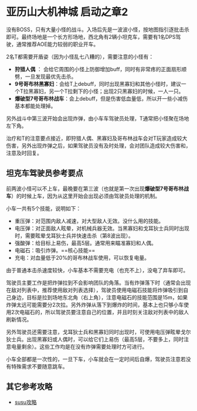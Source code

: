 # 亚历山大机神城 启动之章2

没有BOSS，只有大量小怪的战斗。入场后先是一波波小怪，按地图指引逐批击杀即可。最终场地是一个长方形场地，西北角有2辆小坦克车，需要有1名<Role name="dps" />DPS驾驶，通常推荐AOE能力较弱的职业开车。

2名<Role name="tank" />T都需要开盾姿（因为小怪乱七八糟的），需要注意的小怪有：

- **狩猎人偶** ： 会给它周围的小怪上防御增加buff，同时有非常疼的正面扇形顺劈，一旦发现最优先击杀。
- **9号哥布林黑寡妇**：会给T上<Status :id="202" name="受伤加重" />debuff，同时出现黑寡妇和其他小怪时，建议一个T拉黑寡妇，另一个T拉剩下的小怪；出现2只黑寡妇的时候，一人一只。
- **爆破型7号哥布林战车**：会上<Status :id="202" name="受伤加重" />debuff，但是伤害低血量低，所以开一些小减伤基本都能处理掉。

另外战斗中第三波开始会出现炸弹，由小车车驾驶员处理，T通常把小怪聚在场地左下角。

<Role name="healer" />治疗和T的注意要点接近，即狩猎人偶、黑寡妇及哥布林战车会对T玩家造成较大伤害，另外出现炸弹之后，如果驾驶员没有及时处理，会对团队造成较大伤害和<Status :id="621" name="火属性耐性降低" />，注意及时回复。

## 坦克车驾驶员参考要点

前两波小怪可以不上车，最晚要在第三波（也就是第一次出现**爆破型7号哥布林战车**）的时候上车，因为从这里开始会出现必须由驾驶员处理的机制。

小车一共有5个技能，说明如下：

- 重压弹：对范围内敌人减速，对大型敌人无效。没什么用的技能。
- 电压弹：对正面敌人眩晕，对机械兵器无效。当黑寡妇和戈耳狄士兵同时出现时，需要眩晕戈耳狄士兵并快速击杀（第8波出现）。
- 强酸弹：给目标上易伤，最高5层。通常用来瞄准寡妇和人偶。
- 电磁石：吸引炸弹。==核心技能==
- 充电：对血量低于20%的哥布林战车使用，可以恢复电量。

由于普通本击杀速度较快，小车基本不需要充电（也充不上），没电了弃车即可。

驾驶员主要工作是把炸弹拉到不会影响团队的角落。当有炸弹落下时（通常会出现在敌对列表中，推荐使用敌对列表选择），驾驶员使用电磁石技能将炸弹吸引到自己身边，目标是拉到场地东北角（右上角），注意电磁石的技能范围是15m，如果炸弹太远可能需要分2次拉。另外炸弹从落下到爆炸的时间，基本上也只够小车使用2次电磁石的，所以驾驶员要注意自己的位置，并且时刻关注敌对列表中的敌人刷新情况。

另外驾驶员还需要注意，戈耳狄士兵和黑寡妇同时出现时，可使用电压弹眩晕戈尔狄士兵。出现黑寡妇或人偶时，可以给它们上易伤（最高5层，不要多上，同时注意电量剩余）。这些工作均是在没有炸弹需要处理时方可进行。

小车全部都是一次性的，一旦下车，小车就会在一定时间后自爆，驾驶员注意若没有特殊需求不要随意跳车。 

## 其它参考攻略

* [susu攻略](https://www.ffxiv.cn/detail/article/82)